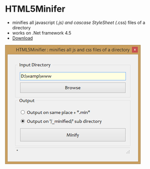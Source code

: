 HTML5Minifer
============

- minifies all javascript (*.js) and cascase StyleSheet (*.css) files of a directory
- works on .Net framework 4.5
- [Download](https://github.com/sajjad-shirazy/HTML5Minifer/raw/master/release/HTML5Minifer%20V1.0.0.zip)

![alt tag](https://raw.githubusercontent.com/sajjad-shirazy/HTML5Minifer/master/release/screenshot.png)
